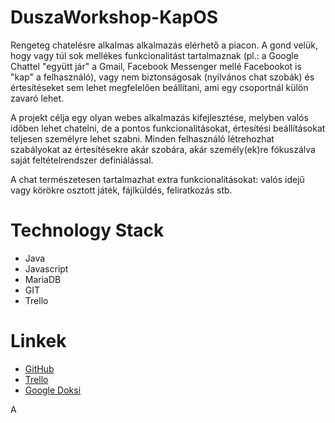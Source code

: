 # DuszaWorkshop-KapOS

Rengeteg chatelésre alkalmas alkalmazás elérhető a piacon. A gond velük, hogy vagy túl sok mellékes funkcionalitást tartalmaznak (pl.: a Google Chattel "együtt jár" a Gmail, Facebook Messenger mellé Facebookot is "kap" a felhasználó), vagy nem biztonságosak (nyilvános chat szobák) és értesítéseket sem lehet megfelelően beállítani, ami egy csoportnál külön zavaró lehet.

A projekt célja egy olyan webes alkalmazás kifejlesztése, melyben valós időben lehet chatelni, de a pontos funkcionalitásokat, értesítési beállításokat teljesen személyre lehet szabni.
Minden felhasználó létrehozhat szabályokat az értesítésekre akár szobára, akár személy(ek)re fókuszálva saját feltételrendszer definiálással.

A chat természetesen tartalmazhat extra funkcionalitásokat: valós idejű vagy körökre osztott játék, fájlküldés, feliratkozás stb.

# Technology Stack
* Java
* Javascript
* MariaDB
* GIT
* Trello

# Linkek
* [GitHub](https://github.com/net0218game/DuszaWorkshop-KapOS)
* [Trello](https://trello.com/b/ZBdWYfdd/kapos-2022)
* [Google Doksi](https://docs.google.com/document/d/1S1kZUWX22djP9L3uQKY-pd8BRoKGmr6ybdIFsm7_TMg/edit?usp=sharing)

A
